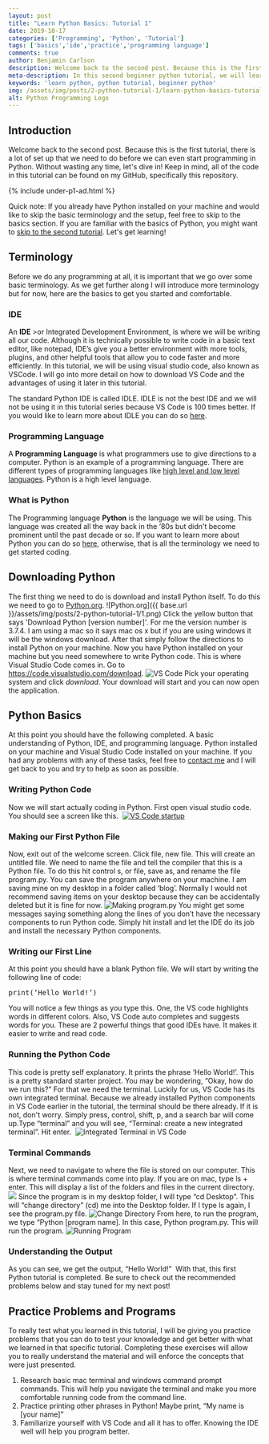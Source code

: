 ```yaml
---
layout: post
title: "Learn Python Basics: Tutorial 1"
date: 2019-10-17
categories: ['Programming', 'Python', 'Tutorial']
tags: ['basics','ide','practice','programming language']
comments: true
author: Benjamin Carlson
description: Welcome back to the second post. Because this is the first tutorial, there is a lot of set up that we need to do before we can even start programming in Python
meta-description: In this second beginner python tutorial, we will learn python environments, basic syntax, VSCode and much more.
keywords: 'learn python, python tutorial, beginner python'
img: /assets/img/posts/2-python-tutorial-1/learn-python-basics-tutorial1.png
alt: Python Programming Logo
---
```


## Introduction

Welcome back to the second post. Because this is the first tutorial, there is a lot of set up that we need to do before we can even start programming in Python. Without wasting any time, let's dive in! Keep in mind, all of the code in this tutorial can be found on my GitHub, specifically this repository.

{% include under-p1-ad.html %}

Quick note: If you already have Python installed on your machine and would like to skip the basic terminology and the setup, feel free to skip to the basics section. If you are familiar with the basics of Python, you might want to [skip to the second tutorial](https://benjamincarlson.net/python/programming/tutorial/2019/11/20/learn-python-variables-comments-and-data-types-tutorial-2.html). Let's get learning!

## Terminology

Before we do any programming at all, it is important that we go over some basic terminology. As we get further along I will introduce more terminology but for now, here are the basics to get you started and comfortable.

### IDE

An **IDE** >or Integrated Development Environment, is where we will be writing all our code. Although it is technically possible to write code in a basic text editor, like notepad, IDE’s give you a better environment with more tools, plugins, and other helpful tools that allow you to code faster and more efficiently. In this tutorial, we will be using visual studio code, also known as VSCode. I will go into more detail on how to download VS Code and the advantages of using it later in this tutorial. 

The standard Python IDE is called IDLE. IDLE is not the best IDE and we will not be using it in this tutorial series because VS Code is 100 times better. If you would like to learn more about IDLE you can do so [here](https://docs.python.org/3/library/idle.html).

### Programming Language

A **Programming** **Language** is what programmers use to give directions to a computer. Python is an example of a programming language. There are different types of programming languages like [high level and low level languages](https://www.geeksforgeeks.org/difference-between-high-level-and-low-level-languages/). Python is a high level language.

### What is Python

The Programming language **Python** is the language we will be using. This language was created all the way back in the ‘80s but didn't become prominent until the past decade or so. If you want to learn more about Python you can do so [here](https://www.w3schools.com/python/python_intro.asp), otherwise, that is all the terminology we need to get started coding.

## Downloading Python

The first thing we need to do is download and install Python itself. To do this we need to go to [Python.org](https://www.python.org/downloads/). ![Python.org]({{ base.url }}/assets/img/posts/2-python-tutorial-1/1.png) Click the yellow button that says 'Download Python [version number]'. For me the version number is 3.7.4.<span style="font-weight: 400;"> I am using a mac so it says mac os x but if you are using windows it will be the windows download. </span> <span style="font-weight: 400;">After that simply follow the directions to install Python on your machine. </span> <span style="font-weight: 400;">Now you have Python installed on your machine but you need somewhere to write Python code. This is where Visual Studio Code comes in. Go to</span> [<span style="font-weight: 400;">https://code.visualstudio.com/download</span>](https://code.visualstudio.com/download)<span style="font-weight: 400;">. </span> <span style="font-weight: 400;">![VS Code](https://www.benjamincarlson.net/blog/wp-content/uploads/2019/10/2-1-300x205.png)</span> <span style="font-weight: 400;">Pick your operating system and click</span> _<span style="font-weight: 400;">download</span>_<span style="font-weight: 400;">. Your download will start and you can now open the application.

## Python Basics

<span style="font-weight: 400;">At this point you should have the following completed. A basic understanding of Python, IDE, and programming language. Python installed on your machine and Visual Studio Code installed on your machine. If you had any problems with any of these tasks, feel free to</span> [<span style="font-weight: 400;">contact me</span>](https://computersciencecentral.dev/contact/) <span style="font-weight: 400;">and I will get back to you and try to help as soon as possible.</span>

### Writing Python Code

<span style="font-weight: 400;">Now we will start actually coding in Python. First open visual studio code. You should see a screen like this. </span> [![VS Code startup](https://www.benjamincarlson.net/blog/wp-content/uploads/2019/10/3-1-300x188.png)](https://computersciencecentral.dev/wp-content/uploads/2019/10/3.png)

### Making our First Python File

<span style="font-weight: 400;">Now, exit out of the welcome screen. Click file, new file. This will create an untitled file. We need to name the file and tell the compiler that this is a Python file. To do this hit control s, or file, save as, and rename the file program.py. You can save the program anywhere on your machine. I am saving mine on my desktop in a folder called ‘blog’. Normally I would not recommend saving items on your desktop because they can be accidentally deleted but it is fine for now.</span> ![Making program.py](https://www.benjamincarlson.net/blog/wp-content/uploads/2019/10/4-1-300x169.png) <span style="font-weight: 400;">You might get some messages saying something along the lines of you don’t have the necessary components to run Python code. Simply hit install and let the IDE do its job and install the necessary Python components.</span>  

### Writing our First Line

<span style="font-weight: 400;">At this point you should have a blank Python file. We will start by writing the following line of code:</span>

<pre class="theme:github toolbar:2 lang:default highlight:0 decode:true" title="First line of python code">print(‘Hello World!’)
</pre>

<span style="font-weight: 400;">You will notice a few things as you type this. One, the VS code highlights words in different colors. Also, VS Code auto completes and suggests words for you. These are 2 powerful things that good IDEs have. It makes it easier to write and read code.</span>

### Running the Python Code

<span style="font-weight: 400;">This code is pretty self explanatory. It prints the phrase ‘Hello World!’. This is a pretty standard starter project. You may be wondering, “Okay, how do we run this?” For that we need the terminal. Luckily for us, VS Code has its own integrated terminal. Because we already installed Python components in VS Code earlier in the tutorial, the terminal should be there already. If it is not, don't worry. Simply press, control, shift, p, and a search bar will come up.Type “terminal” and you will see, “Terminal: create a new integrated terminal”. Hit enter. </span> ![Integrated Terminal in VS Code](https://www.benjamincarlson.net/blog/wp-content/uploads/2019/10/6-1-300x94.png)

### Terminal Commands

<span style="font-weight: 400;">Next, we need to navigate to where the file is stored on our computer. This is where terminal commands come into play. If you are on mac, type ls + enter. This will display a list of the folders and files in the current directory.</span> <span style="font-weight: 400;">![](https://www.benjamincarlson.net/blog/wp-content/uploads/2019/10/7-1-300x48.png)</span> <span style="font-weight: 400;">Since the program is in my desktop folder, I will type “cd Desktop”. This will </span><span style="font-weight: 400;"></span> <span style="font-weight: 400;">“change directory” (cd) me into the Desktop folder. If I type ls again, I see the program.py file.</span> ![Change Directory](https://www.benjamincarlson.net/blog/wp-content/uploads/2019/10/8-1-300x51.png) <span style="font-weight: 400;">From here, to run the program, we type “Python [program name]. In this case, Python program.py. This will run the program.</span> ![Running Program](https://www.benjamincarlson.net/blog/wp-content/uploads/2019/10/9-1-300x45.png)

### Understanding the Output

<span style="font-weight: 400;">As you can see, we get the output, “Hello World!” </span> With that, this first <span style="font-weight: 400;">Python</span> tutorial is completed. Be sure to check out the recommended problems below and stay tuned for my next post!

## Practice Problems and Programs

<span style="font-weight: 400;">To really test what you learned in this tutorial, I will be giving you practice problems that you can do to test your knowledge and get better with what we learned in that specific tutorial. Completing these exercises will allow you to really understand the material and will enforce the concepts that were just presented. </span>

1.  <span style="font-weight: 400;">Research basic mac terminal and windows command prompt commands. This will help you navigate the terminal and make you more comfortable running code from the command line. </span>
2.  <span style="font-weight: 400;">Practice printing other phrases in Python! Maybe print, “My name is [your name]”</span>
3.  <span style="font-weight: 400;">Familiarize yourself with VS Code and all it has to offer. Knowing the IDE well will help you program better.  </span>
